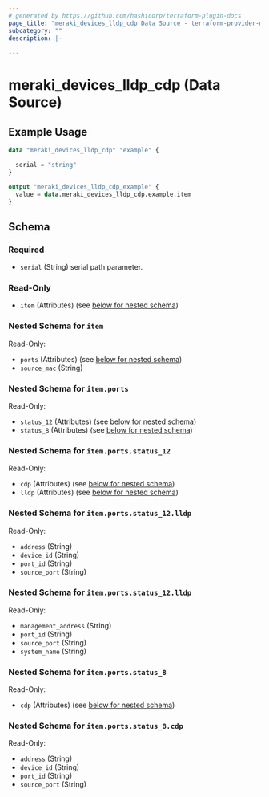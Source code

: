 ```yaml
---
# generated by https://github.com/hashicorp/terraform-plugin-docs
page_title: "meraki_devices_lldp_cdp Data Source - terraform-provider-meraki"
subcategory: ""
description: |-
  
---
```


# meraki_devices_lldp_cdp (Data Source)



## Example Usage

```terraform
data "meraki_devices_lldp_cdp" "example" {

  serial = "string"
}

output "meraki_devices_lldp_cdp_example" {
  value = data.meraki_devices_lldp_cdp.example.item
}
```

<!-- schema generated by tfplugindocs -->
## Schema

### Required

- `serial` (String) serial path parameter.

### Read-Only

- `item` (Attributes) (see [below for nested schema](#nestedatt--item))

<a id="nestedatt--item"></a>
### Nested Schema for `item`

Read-Only:

- `ports` (Attributes) (see [below for nested schema](#nestedatt--item--ports))
- `source_mac` (String)

<a id="nestedatt--item--ports"></a>
### Nested Schema for `item.ports`

Read-Only:

- `status_12` (Attributes) (see [below for nested schema](#nestedatt--item--ports--status_12))
- `status_8` (Attributes) (see [below for nested schema](#nestedatt--item--ports--status_8))

<a id="nestedatt--item--ports--status_12"></a>
### Nested Schema for `item.ports.status_12`

Read-Only:

- `cdp` (Attributes) (see [below for nested schema](#nestedatt--item--ports--status_12--cdp))
- `lldp` (Attributes) (see [below for nested schema](#nestedatt--item--ports--status_12--lldp))

<a id="nestedatt--item--ports--status_12--cdp"></a>
### Nested Schema for `item.ports.status_12.lldp`

Read-Only:

- `address` (String)
- `device_id` (String)
- `port_id` (String)
- `source_port` (String)


<a id="nestedatt--item--ports--status_12--lldp"></a>
### Nested Schema for `item.ports.status_12.lldp`

Read-Only:

- `management_address` (String)
- `port_id` (String)
- `source_port` (String)
- `system_name` (String)



<a id="nestedatt--item--ports--status_8"></a>
### Nested Schema for `item.ports.status_8`

Read-Only:

- `cdp` (Attributes) (see [below for nested schema](#nestedatt--item--ports--status_8--cdp))

<a id="nestedatt--item--ports--status_8--cdp"></a>
### Nested Schema for `item.ports.status_8.cdp`

Read-Only:

- `address` (String)
- `device_id` (String)
- `port_id` (String)
- `source_port` (String)
